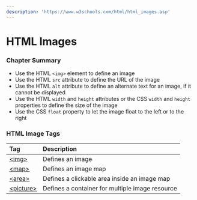```yaml
---
description: 'https://www.w3schools.com/html/html_images.asp'
---
```


# HTML Images



### Chapter Summary

* Use the HTML `<img>` element to define an image
* Use the HTML `src` attribute to define the URL of the image
* Use the HTML `alt` attribute to define an alternate text for an image, if it cannot be displayed
* Use the HTML `width` and `height` attributes or the CSS `width` and `height` properties to define the size of the image
* Use the CSS `float` property to let the image float to the left or to the right





### HTML Image Tags

| Tag | Description |
| :--- | :--- |
| [&lt;img&gt;](https://www.w3schools.com/tags/tag_img.asp) | Defines an image |
| [&lt;map&gt;](https://www.w3schools.com/tags/tag_map.asp) | Defines an image map |
| [&lt;area&gt;](https://www.w3schools.com/tags/tag_area.asp) | Defines a clickable area inside an image map |
| [&lt;picture&gt;](https://www.w3schools.com/tags/tag_picture.asp) | Defines a container for multiple image resource |

